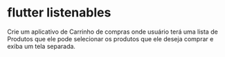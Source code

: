 # flutter listenables

Crie um aplicativo de Carrinho de compras onde usuário terá uma lista de Produtos que ele pode selecionar os produtos que ele deseja comprar e exiba um tela separada.

